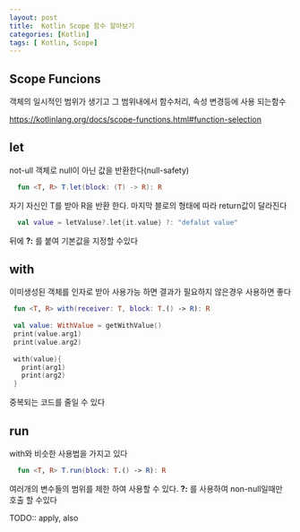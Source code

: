 ```yaml
---
layout: post
title:  Kotlin Scope 함수 알아보기
categories: [Kotlin]
tags: [ Kotlin, Scope]
---
```


Scope Funcions
-------

객체의 일시적인 범위가 생기고 그 범위내에서 함수처리, 속성 변경등에 사용 되는함수

https://kotlinlang.org/docs/scope-functions.html#function-selection

let
----------
not-ull 객체로 null이 아닌 값을 반환한다(null-safety)

```kt
  fun <T, R> T.let(block: (T) -> R): R
``` 
자기 자신인 T를 받아 R을 반환 한다.
마지막 블로의 형태에 따라 return값이 달라진다

```kt
  val value = letValuse?.let{it.value} ?: "defalut value"
``` 
뒤에 __?:__ 를 붙여 기본값을 지정할 수있다

with
---------
이미생성된 객체를 인자로 받아 사용가능 하면 결과가 필요하지 않은경우 사용하면 좋다

```kt
 fun <T, R> with(receiver: T, block: T.() -> R): R
 
 val value: WithValue = getWithValue()
 print(value.arg1)
 print(value.arg2)
 
 with(value){
   print(arg1)
   print(arg2)
 }
``` 
중복되는 코드를 줄일 수 있다

run 
-------
with와 비슷한 사용법을 가지고 있다

```kt
  fun <T, R> T.run(block: T.() -> R): R
```
여러개의 변수들의 범위를 제한 하여 사용할 수 있다.
__?:__ 를 사용하여 non-null일때만 호출 할 수있다

TODO:: apply, also

